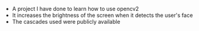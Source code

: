 - A project I have done to learn how to use opencv2
- It increases the brightness of the screen when it detects the user's face
- The cascades used were publicly available
